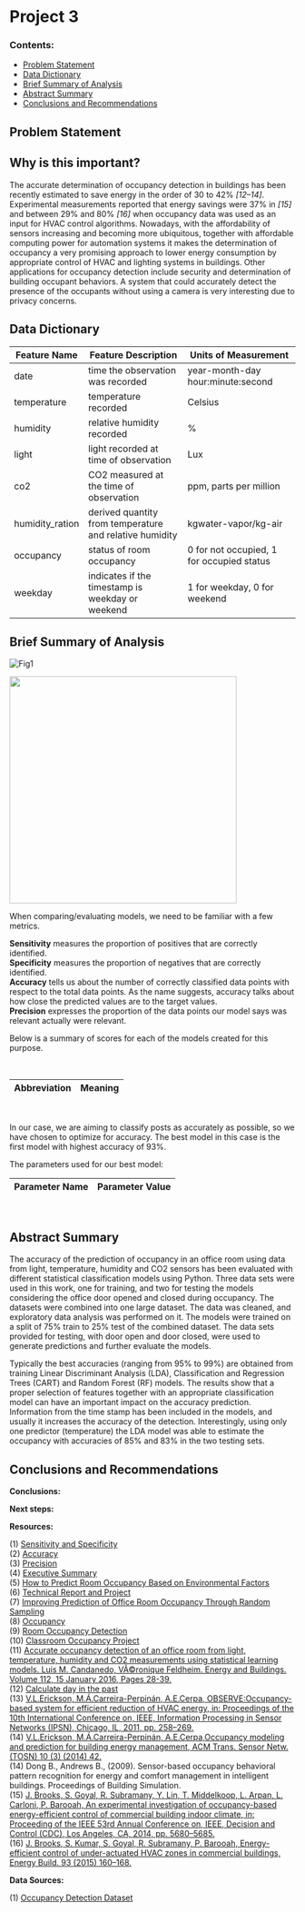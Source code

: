 # Project 3


### Contents:
- [Problem Statement](#Problem-Statement)
- [Data Dictionary](#Data-Dictionary)
- [Brief Summary of Analysis](#Brief-Summary-of-Analysis)
- [Abstract Summary](#Abstract-Summary)
- [Conclusions and Recommendations](#Conclusions-and-Recommendations)


## Problem Statement



## Why is this important?

The accurate determination of occupancy detection in buildings has been recently estimated to save energy in the order of 30 to 42% *[12–14]*. Experimental measurements reported that energy savings were 37% in *[15]* and between 29% and 80% *[16]* when occupancy data was used as an input for HVAC control algorithms. Nowadays, with the affordability of sensors increasing and becoming more ubiquitous, together with affordable computing power for automation systems it makes the determination of occupancy a very promising approach to lower energy consumption by appropriate control of HVAC and lighting systems in buildings. Other applications for occupancy detection include security and determination of building occupant behaviors. A system that could accurately detect the presence of the occupants without using a camera is very interesting due to privacy concerns.

## Data Dictionary

|Feature Name|Feature Description|Units of Measurement|
|---|---|---|
|date|time the observation was recorded|year-month-day hour:minute:second|
|temperature|temperature recorded|Celsius|
|humidity|relative humidity recorded|%|
|light|light recorded at time of observation|Lux|
|co2|CO2 measured at the time of observation|ppm, parts per million|
|humidity_ration|derived quantity from temperature and relative humidity|kgwater-vapor/kg-air|
|occupancy|status of room occupancy|0 for not occupied, 1 for occupied status|
|weekday|indicates if the timestamp is weekday or weekend| 1 for weekday, 0 for weekend|

## Brief Summary of Analysis


![Fig1]()

<div>
<img src="" width="400"/>
</div>

When comparing/evaluating models, we need to be familiar with a few metrics.  

**Sensitivity** measures the proportion of positives that are correctly identified.  
**Specificity** measures the proportion of negatives that are correctly identified.  
**Accuracy** tells us about the number of correctly classified data points with respect to the total data points. As the name suggests, accuracy talks about how close the predicted values are to the target values.  
**Precision** expresses the proportion of the data points our model says was relevant actually were relevant.

Below is a summary of scores for each of the models created for this purpose.

<br>

|Abbreviation|Meaning|
|---|---|

<br>

In our case, we are aiming to classify posts as accurately as possible, so we have chosen to optimize for accuracy. The best model in this case is the first model with highest accuracy of 93%.

The parameters used for our best model:  

|Parameter Name|Parameter Value|
|---|---|

<br>


## Abstract Summary

The accuracy of the prediction of occupancy in an office room using data from light, temperature, humidity and CO2 sensors has been evaluated with different statistical classification models using Python. Three data sets were used in this work, one for training, and two for testing the models considering the office door opened and closed during occupancy. The datasets were combined into one large dataset. The data was cleaned, and exploratory data analysis was performed on it. The models were trained on a split of 75% train to 25% test of the combined dataset. The data sets provided for testing, with door open and door closed, were used to generate predictions and further evaluate the models.

Typically the best accuracies (ranging from 95% to 99%) are obtained from training Linear Discriminant Analysis (LDA), Classification and Regression Trees (CART) and Random Forest (RF) models. The results show that a proper selection of features together with an appropriate classification model can have an important impact on the accuracy prediction. Information from the time stamp has been included in the models, and usually it increases the accuracy of the detection. Interestingly, using only one predictor (temperature) the LDA model was able to estimate the occupancy with accuracies of 85% and 83% in the two testing sets.


## Conclusions and Recommendations

**Conclusions:**  


**Next steps:**  


**Resources:**

(1) [Sensitivity and Specificity](https://en.wikipedia.org/wiki/Sensitivity_and_specificity)  
(2) [Accuracy](https://towardsdatascience.com/how-to-evaluate-machine-learning-model-performance-in-python-135b4ae27f7e)  
(3) [Precision](https://towardsdatascience.com/beyond-accuracy-precision-and-recall-3da06bea9f6c)  
(4) [Executive Summary](https://unilearning.uow.edu.au/report/4bi1.html)  
(5) [How to Predict Room Occupancy Based on Environmental Factors](https://machinelearningmastery.com/how-to-predict-room-occupancy-based-on-environmental-factors/)  
(6) [Technical Report and Project](https://github.com/CristinaSahoo/Capstone.git)  
(7) [Improving Prediction of Office Room Occupancy Through Random Sampling](https://www.datasciencecentral.com/m/blogpost?id=6448529%3ABlogPost%3A508623)  
(8) [Occupancy](https://www.scikit-yb.org/en/latest/api/datasets/occupancy.html)  
(9) [Room Occupancy Detection](http://www.renom.jp/notebooks/tutorial/clustering/occupancy-detection/notebook.html)  
(10) [Classroom Occupancy Project](https://www.slideshare.net/mobile/MengdiYue/classroom-occupancy-project)  
(11) [Accurate occupancy detection of an office room from light, temperature, humidity and CO2 measurements using statistical learning models. Luis M. Candanedo, VÃ©ronique Feldheim. Energy and Buildings. Volume 112, 15 January 2016, Pages 28-39.](https://drive.google.com/drive/folders/1tlRKY3LTSvG7gLD5eubW2i3sAtZtVfMh?usp=sharing)  
(12) [Calculate day in the past](https://www.calculator.net/day-of-the-week-calculator.html?today=02%2F07%2F2015&x=78&y=24)  
(13) [V.L.Erickson, M.Á.Carreira-Perpinán, A.E.Cerpa, OBSERVE:Occupancy-based system for efficient reduction of HVAC energy, in: Proceedings of the 10th International Conference on, IEEE, Information Processing in Sensor Networks (IPSN), Chicago, IL, 2011, pp. 258–269.](http://refhub.elsevier.com/S0378-7788(15)30435-7/sbref0200)  
(14) [V.L.Erickson, M.Á.Carreira-Perpinán, A.E.Cerpa,Occupancy modeling and prediction for building energy management, ACM Trans. Sensor Netw. (TOSN) 10 (3) (2014) 42.](http://refhub.elsevier.com/S0378-7788(15)30435-7/sbref0205)  
(14) Dong B., Andrews B., (2009). Sensor-based occupancy behavioral pattern recognition for energy and comfort management in intelligent buildings. Proceedings of Building Simulation.  
(15) [J. Brooks, S. Goyal, R. Subramany, Y. Lin, T. Middelkoop, L. Arpan, L. Carloni, P. Barooah, An experimental investigation of occupancy-based energy-efficient control of commercial building indoor climate, in: Proceeding of the IEEE 53rd Annual Conference on, IEEE, Decision and Control (CDC), Los Angeles, CA, 2014, pp. 5680–5685.](http://refhub.elsevier.com/S0378-7788(15)30435-7/sbref0215)  
(16) [J. Brooks, S. Kumar, S. Goyal, R. Subramany, P. Barooah, Energy-efficient control of under-actuated HVAC zones in commercial buildings, Energy Build. 93 (2015) 160–168.](http://refhub.elsevier.com/S0378-7788(15)30435-7/sbref0220)  


**Data Sources:**  

(1) [Occupancy Detection Dataset](http://archive.ics.uci.edu/ml/datasets/Occupancy+Detection+#)